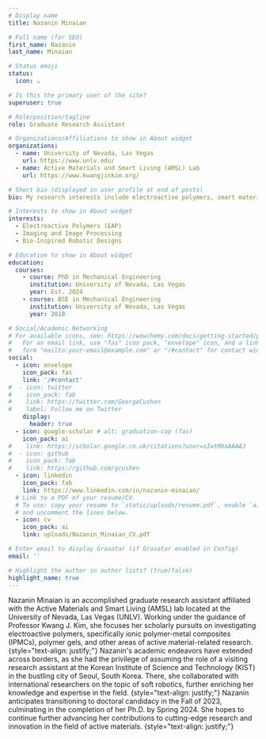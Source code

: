 ```yaml
---
# Display name
title: Nazanin Minaian

# Full name (for SEO)
first_name: Nazanin
last_name: Minaian

# Status emoji
status:
  icon: ☕️

# Is this the primary user of the site?
superuser: true

# Role/position/tagline
role: Graduate Research Assistant

# Organizations/Affiliations to show in About widget
organizations:
  - name: University of Nevada, Las Vegas
    url: https://www.unlv.edu/
  - name: Active Materials and Smart Living (AMSL) Lab
    url: https://www.kwangjinkim.org/

# Short bio (displayed in user profile at end of posts)
bio: My research interests include electroactive polymers, smart materials, and computer vision.

# Interests to show in About widget
interests:
  - Electroactive Polymers (EAP)
  - Imaging and Image Processing
  - Bio-Inspired Robotic Designs

# Education to show in About widget
education:
  courses:
    - course: PhD in Mechanical Engineering
      institution: University of Nevada, Las Vegas
      year: Est. 2024
    - course: BSE in Mechanical Engineering
      institution: University of Nevada, Las Vegas
      year: 2018

# Social/Academic Networking
# For available icons, see: https://wowchemy.com/docs/getting-started/page-builder/#icons
#   For an email link, use "fas" icon pack, "envelope" icon, and a link in the
#   form "mailto:your-email@example.com" or "/#contact" for contact widget.
social:
  - icon: envelope
    icon_pack: fas
    link: '/#contact'
#  - icon: twitter
#    icon_pack: fab
#    link: https://twitter.com/GeorgeCushen
#    label: Follow me on Twitter
    display:
      header: true
  - icon: google-scholar # alt: graduation-cap (fas)
    icon_pack: ai
#    link: https://scholar.google.co.uk/citations?user=sIwtMXoAAAAJ
#  - icon: github
#    icon_pack: fab
#    link: https://github.com/gcushen
  - icon: linkedin
    icon_pack: fab
    link: https://www.linkedin.com/in/nazanin-minaian/
  # Link to a PDF of your resume/CV.
  # To use: copy your resume to `static/uploads/resume.pdf`, enable `ai` icons in `params.yaml`,
  # and uncomment the lines below.
  - icon: cv
    icon_pack: ai
    link: uploads/Nazanin_Minaian_CV.pdf

# Enter email to display Gravatar (if Gravatar enabled in Config)
email: ''

# Highlight the author in author lists? (true/false)
highlight_name: true
---
```

Nazanin Minaian is an accomplished graduate research assistant affiliated with the Active Materials and Smart Living (AMSL) lab located at the University of Nevada, Las Vegas (UNLV). Working under the guidance of Professor Kwang J. Kim, she focuses her scholarly pursuits on investigating electroactive polymers, specifically ionic polymer-metal composites (IPMCs), polymer gels, and other areas of active material-related research.
{style="text-align: justify;"}
Nazanin's academic endeavors have extended across borders, as she had the privilege of assuming the role of a visiting research assistant at the Korean Institute of Science and Technology (KIST) in the bustling city of Seoul, South Korea. There, she collaborated with international researchers on the topic of soft robotics, further enriching her knowledge and expertise in the field.
{style="text-align: justify;"}
Nazanin anticipates transitioning to doctoral candidacy in the Fall of 2023, culminating in the completion of her Ph.D. by Spring 2024. She hopes to continue further advancing her contributions to cutting-edge research and innovation in the field of active materials.
{style="text-align: justify;"}
